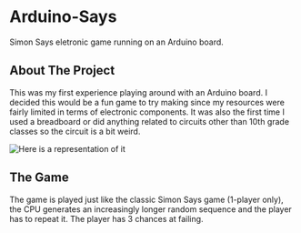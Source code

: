 # Arduino-Says
Simon Says eletronic game running on an Arduino board.

## About The Project
This was my first experience playing around with an Arduino board. I decided this would be a fun game to try making since my resources were fairly limited in terms of electronic components.
It was also the first time I used a breadboard or did anything related to circuits other than 10th grade classes so the circuit is a bit weird. 

![Here is a representation of it](https://github.com/joaocmd/Arduino-Says/blob/master/Circuit.PNG)

## The Game
The game is played just like the classic Simon Says game (1-player only), the CPU generates an increasingly longer random sequence and the player has to repeat it.
The player has 3 chances at failing.
